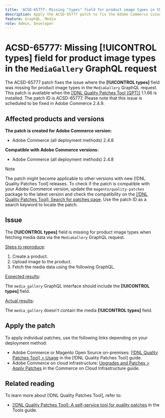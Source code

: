 ```yaml
---
title: 'ACSD-65777: Missing "types" field for product image types in the `MediaGallery` GraphQL request'
description: Apply the ACSD-65777 patch to fix the Adobe Commerce issue where the "types" field was missing for product image types in the `MediaGallery` GraphQL request.
feature: GraphQL, Media
role: Admin, Developer
---
```


# ACSD-65777: Missing **[!UICONTROL types]** field for product image types in the `MediaGallery` GraphQL request

The ACSD-65777 patch fixes the issue where the **[!UICONTROL types]** field was missing for product image types in the `MediaGallery` GraphQL request. This patch is available when the [[!DNL Quality Patches Tool (QPT)]](/help/tools/quality-patches-tool/quality-patches-tool-to-self-serve-quality-patches.md) 1.1.66 is installed. The patch ID is ACSD-65777. Please note that this issue is scheduled to be fixed in Adobe Commerce 2.4.9.

## Affected products and versions

**The patch is created for Adobe Commerce version:**

* Adobe Commerce (all deployment methods) 2.4.8

**Compatible with Adobe Commerce versions:**

* Adobe Commerce (all deployment methods) 2.4.8

>[!NOTE]
>
>The patch might become applicable to other versions with new [!DNL Quality Patches Tool] releases. To check if the patch is compatible with your Adobe Commerce version, update the `magento/quality-patches` package to the latest version and check the compatibility on the [[!DNL Quality Patches Tool]: Search for patches page](https://experienceleague.adobe.com/tools/commerce-quality-patches/index.html). Use the patch ID as a search keyword to locate the patch.

## Issue

The **[!UICONTROL types]** field is missing for product image types when fetching media data via the `MediaGallery` GraphQL request.

<u>Steps to reproduce</u>:

1. Create a product.
1. Upload image to the product.
1. Fetch the media data using the following GraphQL.

<u>Expected results</u>:

The `media_gallery` GraphQL interface should include the **[!UICONTROL types]** field.

<u>Actual results</u>:

The `media_gallery` doesn't contain the media **[!UICONTROL types]** field.

## Apply the patch

To apply individual patches, use the following links depending on your deployment method:

* Adobe Commerce or Magento Open Source on-premises: [[!DNL Quality Patches Tool] > Usage](/help/tools/quality-patches-tool/usage.md) in the [!DNL Quality Patches Tool] guide.
* Adobe Commerce on cloud infrastructure: [Upgrades and Patches > Apply Patches](https://experienceleague.adobe.com/docs/commerce-cloud-service/user-guide/develop/upgrade/apply-patches.html) in the Commerce on Cloud Infrastructure guide.

## Related reading

To learn more about [!DNL Quality Patches Tool], refer to:

* [[!DNL Quality Patches Tool]: A self-service tool for quality patches](/help/tools/quality-patches-tool/quality-patches-tool-to-self-serve-quality-patches.md) in the Tools guide.
